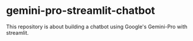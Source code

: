 # gemini-pro-streamlit-chatbot
This repository is about building a chatbot using Google's Gemini-Pro with streamlit.
